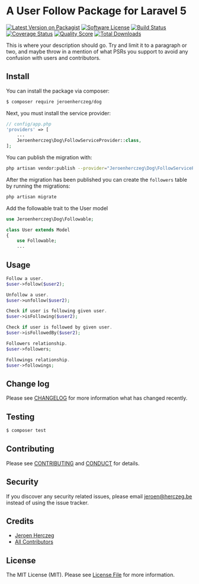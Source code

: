 # A User Follow Package for Laravel 5

[![Latest Version on Packagist][ico-version]][link-packagist]
[![Software License][ico-license]](LICENSE.md)
[![Build Status][ico-travis]][link-travis]
[![Coverage Status][ico-scrutinizer]][link-scrutinizer]
[![Quality Score][ico-code-quality]][link-code-quality]
[![Total Downloads][ico-downloads]][link-downloads]

This is where your description should go. Try and limit it to a paragraph or two, and maybe throw in a mention of what
PSRs you support to avoid any confusion with users and contributors.

## Install

You can install the package via composer:

``` bash
$ composer require jeroenherczeg/dog
```

Next, you must install the service provider:

``` php
// config/app.php
'providers' => [
    ...
    Jeroenherczeg\Dog\FollowServiceProvider::class,
];
```

You can publish the migration with:

``` bash
php artisan vendor:publish --provider="Jeroenherczeg\Dog\FollowServiceProvider"
```

After the migration has been published you can create the `followers` table by running the migrations:

```bash
php artisan migrate
```

Add the followable trait to the User model
``` php
use Jeroenherczeg\Dog\Followable;

class User extends Model
{
    use Followable;
    ...
```
## Usage

``` php
Follow a user.
$user->follow($user2);

Unfollow a user.
$user->unfollow($user2);

Check if user is following given user.
$user->isFollowing($user2);

Check if user is followed by given user.
$user->isFollowedBy($user2);

Followers relationship.
$user->followers;

Followings relationship.
$user->followings;
```

## Change log

Please see [CHANGELOG](CHANGELOG.md) for more information what has changed recently.

## Testing

``` bash
$ composer test
```

## Contributing

Please see [CONTRIBUTING](CONTRIBUTING.md) and [CONDUCT](CONDUCT.md) for details.

## Security

If you discover any security related issues, please email jeroen@herczeg.be instead of using the issue tracker.

## Credits

- [Jeroen Herczeg][link-author]
- [All Contributors][link-contributors]

## License

The MIT License (MIT). Please see [License File](LICENSE.md) for more information.

[ico-version]: https://img.shields.io/packagist/v/jeroenherczeg/dog.svg?style=flat-square
[ico-license]: https://img.shields.io/badge/license-MIT-brightgreen.svg?style=flat-square
[ico-travis]: https://img.shields.io/travis/jeroenherczeg/dog/master.svg?style=flat-square
[ico-scrutinizer]: https://img.shields.io/scrutinizer/coverage/g/jeroenherczeg/dog.svg?style=flat-square
[ico-code-quality]: https://img.shields.io/scrutinizer/g/jeroenherczeg/dog.svg?style=flat-square
[ico-downloads]: https://img.shields.io/packagist/dt/jeroenherczeg/dog.svg?style=flat-square

[link-packagist]: https://packagist.org/packages/jeroenherczeg/dog
[link-travis]: https://travis-ci.org/jeroenherczeg/dog
[link-scrutinizer]: https://scrutinizer-ci.com/g/jeroenherczeg/dog/code-structure
[link-code-quality]: https://scrutinizer-ci.com/g/jeroenherczeg/dog
[link-downloads]: https://packagist.org/packages/jeroenherczeg/dog
[link-author]: https://github.com/jeroenherczeg
[link-contributors]: ../../contributors
